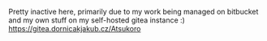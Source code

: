 Pretty inactive here, primarily due to my work being managed on bitbucket and my own stuff on my self-hosted gitea instance :)
https://gitea.dornicakjakub.cz/Atsukoro
